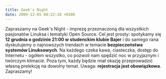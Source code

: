 ```yaml
---
title: Geek's Night
date: 2009-12-05 00:22:10 +0100
---
```

Zapraszamy na Geek's Night - imprezę przeznaczoną dla wszystkich pasjonatów Linuksa i tematyki Open Source. Cel jest prosty: spotykamy się **12 grudnia o godzinie 21:00 w studenckim klubie Bajer** i do samego rana dyskutujemy o najnowszych trendach w temacie **bezpieczeństwa systemów Linuksowych**. Na każdego czeka kawa, ciasteczka, dostęp do Internetu - ogółem wszystko, co pozwoli nam spędzić noc w przyjaznym i twórczym klimacie. Poza tym, każdy będzie miał okazję przeprowadzić własną prelekcję na dowolny temat. Uwaga: **rejestracja jest obowiązkowa**. Zapraszamy!
